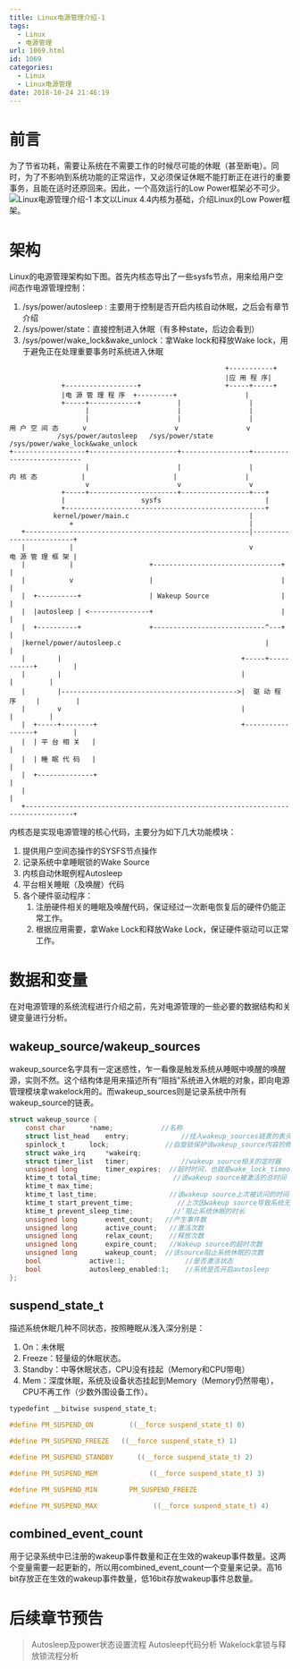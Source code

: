 ```yaml
---
title: Linux电源管理介绍-1
tags:
  - Linux
  - 电源管理
url: 1069.html
id: 1069
categories:
  - Linux
  - Linux电源管理
date: 2018-10-24 21:46:19
---
```


前言
==

为了节省功耗，需要让系统在不需要工作的时候尽可能的休眠（甚至断电）。同时，为了不影响到系统功能的正常运作，又必须保证休眠不能打断正在进行的重要事务，且能在适时还原回来。因此，一个高效运行的Low Power框架必不可少。 ![Linux电源管理介绍-1](http://pic.l2h.site/l2hsiteLinux-low-power-1.png "Linux电源管理介绍-1") 本文以Linux 4.4内核为基础，介绍Linux的Low Power框架。

架构
==

Linux的电源管理架构如下图。首先内核态导出了一些sysfs节点，用来给用户空间态作电源管理控制：

1.  /sys/power/autosleep : 主要用于控制是否开启内核自动休眠，之后会有章节介绍
2.  /sys/power/state：直接控制进入休眠（有多种state，后边会看到）
3.  /sys/power/wake_lock&wake_unlock：拿Wake lock和释放Wake lock，用于避免正在处理重要事务时系统进入休眠
```
                                                      +-----------+
                                                      |应 用 程 序|
             +------------------+                     +-----+-----+
             |电 源 管 理 程 序  +---------+                 |
             +-----+------------+         |                 |
                   |                      |                 |
                   |                      |                 |
用 户 空 间 态      v                      v                 v
            /sys/power/autosleep   /sys/power/state  /sys/power/wake_lock&wake_unlock
+------------------+----------------------+-----------------+---------------------------
                   |                      |                 |
内 核 态           |                      |                 |
                   v                      v                 v 
             +-----+----------------------+-----------------+---+
             |                   sysfs                          |
             +--------------------------------------------------+
           kernel/power/main.c                              |
               +                                            |
   +--------------------------------------------------------|-------------------------+
   |           |                                            v        电 源 管 理 框 架 |
   |           |                   +--------------------------------+                 |
   |           v                   |                                |                 |
   |  +----------+                 | Wakeup Source                  |                 |
   |  |autosleep | <---------------+                                |                 |
   |  +----------+                 +----------------------------^---+                 |
   |kernel/power/autosleep.c                                    |                     |
   |        |                                             +-----+-----------+         |
   |        |                                             |                 |         |
   |        |-------------------------------------------->|  驱 动 程 序     |         |
   |        v                                             |                 |         |
   |  +-----+--------+                                    +-----------------+         |
   |  | 平 台 相 关   |                                                                |
   |  | 睡 眠 代 码   |                                                                |
   |  +--------------+                                                                |
   |                                                                                  |
   +----------------------------------------------------------------------------------+
```

内核态是实现电源管理的核心代码，主要分为如下几大功能模块：

1.  提供用户空间态操作的SYSFS节点操作
2.  记录系统中拿睡眠锁的Wake Source
3.  内核自动休眠例程Autosleep
4.  平台相关睡眠（及唤醒）代码
5.  各个硬件驱动程序：
    1.  注册硬件相关的睡眠及唤醒代码，保证经过一次断电恢复后的硬件仍能正常工作。
    2.  根据应用需要，拿Wake Lock和释放Wake Lock，保证硬件驱动可以正常工作。

数据和变量
=====

在对电源管理的系统流程进行介绍之前，先对电源管理的一些必要的数据结构和关键变量进行分析。

wakeup_source/wakeup_sources
------------------------------

wakeup_source名字具有一定迷惑性，乍一看像是触发系统从睡眠中唤醒的唤醒源，实则不然。这个结构体是用来描述所有“阻挡”系统进入休眠的对象，即向电源管理模块拿wakelock用的。而wakeup_sources则是记录系统中所有wakeup_source的链表。
```C
struct wakeup_source {
	const char 		*name;            //名称
	struct list_head	entry;             //挂入wakeup_sources链表的表头
	spinlock_t		lock;              //自旋锁保护该wakeup_source内容的修改
	struct wake_irq		*wakeirq;
	struct timer_list	timer;             //wakeup source相关的定时器
	unsigned long		timer_expires;  //超时时间，也就是wake_lock_timeout()里面的时间参数，超时后会执行deactivate函数
	ktime_t total_time;                  //该wakeup source被激活的总时间
	ktime_t max_time;                  
	ktime_t last_time;                  //该wakeup source上次被访问的时间
	ktime_t start_prevent_time;           //上次因wakeup source导致系统无法休眠的时间
	ktime_t prevent_sleep_time;          //’阻止系统休眠的时长
	unsigned long		event_count;   //产生事件数
	unsigned long		active_count;   //激活次数
	unsigned long		relax_count;    //释放次数
	unsigned long		expire_count;   //Wakeup source的超时次数
	unsigned long		wakeup_count;  //该source阻止系统休眠的次数
	bool			active:1;               //是否激活状态
	bool			autosleep_enabled:1;    //系统是否开启autosleep
};
```
suspend_state_t
-----------------

描述系统休眠几种不同状态，按照睡眠从浅入深分别是：

1.  On：未休眠
2.  Freeze：轻量级的休眠状态。
3.  Standby：中等休眠状态，CPU没有挂起（Memory和CPU带电）
4.  Mem：深度休眠，系统及设备状态挂起到Memory（Memory仍然带电），CPU不再工作（少数外围设备工作）。
```C
typedefint __bitwise suspend_state_t;

#define PM_SUSPEND_ON         ((__force suspend_state_t) 0)

#define PM_SUSPEND_FREEZE   ((__force suspend_state_t) 1)

#define PM_SUSPEND_STANDBY      ((__force suspend_state_t) 2)

#define PM_SUSPEND_MEM             ((__force suspend_state_t) 3)

#define PM_SUSPEND_MIN        PM_SUSPEND_FREEZE

#define PM_SUSPEND_MAX              ((__force suspend_state_t) 4)
```
combined_event_count
----------------------

用于记录系统中已注册的wakeup事件数量和正在生效的wakeup事件数量。这两个变量需要一起更新的，所以用combined_event_count一个变量来记录。高16 bit存放正在生效的wakeup事件数量，低16bit存放wakeup事件总数量。

后续章节预告
======

> Autosleep及power状态设置流程 Autosleep代码分析 Wakelock拿锁与释放锁流程分析